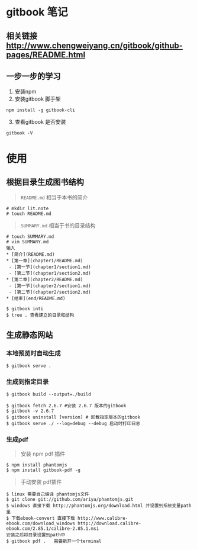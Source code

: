 # gitbook 笔记
## 相关链接 http://www.chengweiyang.cn/gitbook/github-pages/README.html
## 一步一步的学习
1. 安装npm
2. 安装gitbook 脚手架 

```
npm install -g gitbook-cli
```

3. 查看gitbook 是否安装 

```
gitbook -V
```

# 使用
## 根据目录生成图书结构

> `README.md` 相当于本书的简介

```
# mkdir lit.note
# touch README.md
```

> `SUMMARY.md` 相当于书的目录结构

```
# touch SUMMARY.md
# vim SUMMARY.md
输入
* [简介](README.md)
* [第一章](chapter1/README.md)
 - [第一节](chapter1/section1.md)
 - [第二节](chapter1/section2.md)
* [第二章](chapter2/README.md)
 - [第一节](chapter2/section1.md)
 - [第二节](chapter2/section2.md)
* [结束](end/README.md)
```
```
$ gitbook inti
$ tree . 查看建立的目录和结构
```
## 生成静态网站
### 本地预览时自动生成
```
$ gitbook serve .
```
###  生成到指定目录
```
$ gitbook build --output=./build
```
``` 
$ gitbook fetch 2.6.7 #安装 2.6.7 版本的gitbook   
$ gitbook -v 2.6.7 
$ gitbook uninstall [version] # 卸载指定版本的gitbook
$ gitbook serve ./ --log=debug --debug 启动时打印日志
```
### 生成pdf
> 安装 npm pdf 插件

```
$ npm install phantomjs
$ npm install gitbook-pdf -g
```
> 手动安装 pdf插件

```
$ linux 需要自己编译 phantomjs文件
$ git clone git://github.com/ariya/phantomjs.git
$ windows 直接下载 http://phantomjs.org/download.html 并设置到系统变量path里
$ 下载ebook-convert 直接下载 http://www.calibre-ebook.com/download_windows http://download.calibre-ebook.com/2.85.1/calibre-2.85.1.msi
安装之后将目录设置到path中
$ gitbook pdf .   需要新开一个terminal
```




